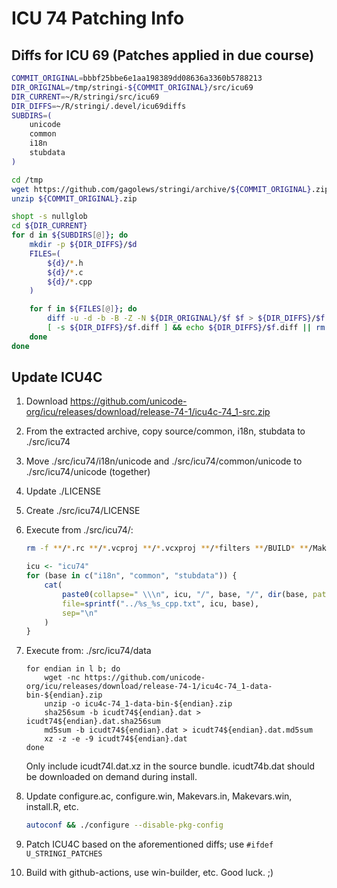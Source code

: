 # ICU 74 Patching Info

## Diffs for ICU 69 (Patches applied in due course)

```bash
COMMIT_ORIGINAL=bbbf25bbe6e1aa198389dd08636a3360b5788213
DIR_ORIGINAL=/tmp/stringi-${COMMIT_ORIGINAL}/src/icu69
DIR_CURRENT=~/R/stringi/src/icu69
DIR_DIFFS=~/R/stringi/.devel/icu69diffs
SUBDIRS=(
    unicode
    common
    i18n
    stubdata
)
```

```bash
cd /tmp
wget https://github.com/gagolews/stringi/archive/${COMMIT_ORIGINAL}.zip
unzip ${COMMIT_ORIGINAL}.zip
```

```bash
shopt -s nullglob
cd ${DIR_CURRENT}
for d in ${SUBDIRS[@]}; do
    mkdir -p ${DIR_DIFFS}/$d
    FILES=(
        ${d}/*.h
        ${d}/*.c
        ${d}/*.cpp
    )

    for f in ${FILES[@]}; do
        diff -u -d -b -B -Z -N ${DIR_ORIGINAL}/$f $f > ${DIR_DIFFS}/$f.diff
        [ -s ${DIR_DIFFS}/$f.diff ] && echo ${DIR_DIFFS}/$f.diff || rm -f ${DIR_DIFFS}/$f.diff
    done
done
```


## Update ICU4C

1. Download https://github.com/unicode-org/icu/releases/download/release-74-1/icu4c-74_1-src.zip

2. From the extracted archive, copy source/common, i18n, stubdata to ./src/icu74

3. Move ./src/icu74/i18n/unicode and ./src/icu74/common/unicode to ./src/icu74/unicode (together)

4. Update ./LICENSE

5. Create ./src/icu74/LICENSE

7. Execute from ./src/icu74/:

    ```bash
    rm -f **/*.rc **/*.vcproj **/*.vcxproj **/*filters **/BUILD* **/Makefile.in **/sources.txt
    ```

    ```r
    icu <- "icu74"
    for (base in c("i18n", "common", "stubdata")) {
        cat(
            paste0(collapse=" \\\n", icu, "/", base, "/", dir(base, pattern=glob2rx("*.cpp"))),
            file=sprintf("../%s_%s_cpp.txt", icu, base),
            sep="\n"
        )
    }
    ```

8. Execute from: ./src/icu74/data

    ```{bash}
    for endian in l b; do
        wget -nc https://github.com/unicode-org/icu/releases/download/release-74-1/icu4c-74_1-data-bin-${endian}.zip
        unzip -o icu4c-74_1-data-bin-${endian}.zip
        sha256sum -b icudt74${endian}.dat > icudt74${endian}.dat.sha256sum
        md5sum -b icudt74${endian}.dat > icudt74${endian}.dat.md5sum
        xz -z -e -9 icudt74${endian}.dat
    done
    ```

    Only include icudt74l.dat.xz in the source bundle.
    icudt74b.dat should be downloaded on demand during install.

9. Update configure.ac, configure.win, Makevars.in, Makevars.win, install.R, etc.

    ```bash
    autoconf && ./configure --disable-pkg-config
    ```

10. Patch ICU4C based on the aforementioned diffs;
    use `#ifdef U_STRINGI_PATCHES`

11. Build with github-actions, use win-builder, etc.
    Good luck. ;)
